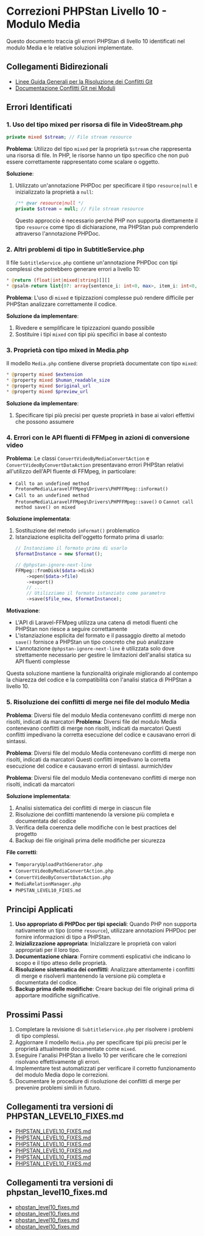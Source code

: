 # Correzioni PHPStan Livello 10 - Modulo Media

Questo documento traccia gli errori PHPStan di livello 10 identificati nel modulo Media e le relative soluzioni implementate.

## Collegamenti Bidirezionali

- [Linee Guida Generali per la Risoluzione dei Conflitti Git](../../../../docs/risoluzione_conflitti_git.md)
- [Documentazione Conflitti Git nei Moduli](../../../../docs/conflitti_git_moduli.md)

## Errori Identificati

### 1. Uso del tipo mixed per risorsa di file in VideoStream.php

```php
private mixed $stream; // File stream resource
```

**Problema**: Utilizzo del tipo `mixed` per la proprietà `$stream` che rappresenta una risorsa di file. In PHP, le risorse hanno un tipo specifico che non può essere correttamente rappresentato come scalare o oggetto.

**Soluzione**:
1. Utilizzato un'annotazione PHPDoc per specificare il tipo `resource|null` e inizializzato la proprietà a `null`:
   ```php
   /** @var resource|null */
   private $stream = null; // File stream resource
   ```

   Questo approccio è necessario perché PHP non supporta direttamente il tipo `resource` come tipo di dichiarazione, ma PHPStan può comprenderlo attraverso l'annotazione PHPDoc.

### 2. Altri problemi di tipo in SubtitleService.php

Il file `SubtitleService.php` contiene un'annotazione PHPDoc con tipi complessi che potrebbero generare errori a livello 10:

```php
* @return (float|int|mixed|string)[][]
* @psalm-return list{0?: array{sentence_i: int<0, max>, item_i: int<0, max>, start: float|int, end: float|int, time: string, text: mixed},...}
```

**Problema**: L'uso di `mixed` e tipizzazioni complesse può rendere difficile per PHPStan analizzare correttamente il codice.

**Soluzione da implementare**:
1. Rivedere e semplificare le tipizzazioni quando possibile
2. Sostituire i tipi `mixed` con tipi più specifici in base al contesto

### 3. Proprietà con tipo mixed in Media.php

Il modello `Media.php` contiene diverse proprietà documentate con tipo `mixed`:

```php
* @property mixed $extension
* @property mixed $human_readable_size
* @property mixed $original_url
* @property mixed $preview_url
```

**Soluzione da implementare**:
1. Specificare tipi più precisi per queste proprietà in base ai valori effettivi che possono assumere

### 4. Errori con le API fluenti di FFMpeg in azioni di conversione video

**Problema**: Le classi `ConvertVideoByMediaConvertAction` e `ConvertVideoByConvertDataAction` presentavano errori PHPStan relativi all'utilizzo dell'API fluente di FFMpeg, in particolare:
- `Call to an undefined method ProtoneMedia\LaravelFFMpeg\Drivers\PHPFFMpeg::inFormat()`
- `Call to an undefined method ProtoneMedia\LaravelFFMpeg\Drivers\PHPFFMpeg::save()` o `Cannot call method save() on mixed`

**Soluzione implementata**:
1. Sostituzione del metodo `inFormat()` problematico
2. Istanziazione esplicita dell'oggetto formato prima di usarlo:
   ```php
   // Instanziamo il formato prima di usarlo
   $formatInstance = new $format();
   
   // @phpstan-ignore-next-line
   FFMpeg::fromDisk($data->disk)
       ->open($data->file)
       ->export()
       // ...
       // Utilizziamo il formato istanziato come parametro
       ->save($file_new, $formatInstance);
   ```

**Motivazione**:
- L'API di Laravel-FFMpeg utilizza una catena di metodi fluenti che PHPStan non riesce a seguire correttamente
- L'istanziazione esplicita del formato e il passaggio diretto al metodo `save()` fornisce a PHPStan un tipo concreto che può analizzare
- L'annotazione `@phpstan-ignore-next-line` è utilizzata solo dove strettamente necessario per gestire le limitazioni dell'analisi statica su API fluenti complesse

Questa soluzione mantiene la funzionalità originale migliorando al contempo la chiarezza del codice e la compatibilità con l'analisi statica di PHPStan a livello 10.

### 5. Risoluzione dei conflitti di merge nei file del modulo Media


**Problema**: Diversi file del modulo Media contenevano conflitti di merge non risolti, indicati da marcatori 
**Problema**: Diversi file del modulo Media contenevano conflitti di merge non risolti, indicati da marcatori  Questi conflitti impedivano la corretta esecuzione del codice e causavano errori di sintassi.

**Problema**: Diversi file del modulo Media contenevano conflitti di merge non risolti, indicati da marcatori  Questi conflitti impedivano la corretta esecuzione del codice e causavano errori di sintassi.
aurmich/dev


**Problema**: Diversi file del modulo Media contenevano conflitti di merge non risolti, indicati da marcatori 

**Soluzione implementata**:
1. Analisi sistematica dei conflitti di merge in ciascun file
2. Risoluzione dei conflitti mantenendo la versione più completa e documentata del codice
3. Verifica della coerenza delle modifiche con le best practices del progetto
4. Backup dei file originali prima delle modifiche per sicurezza

**File corretti**:
- `TemporaryUploadPathGenerator.php`
- `ConvertVideoByMediaConvertAction.php`
- `ConvertVideoByConvertDataAction.php`
- `MediaRelationManager.php`
- `PHPSTAN_LEVEL10_FIXES.md`

## Principi Applicati

1. **Uso appropriato di PHPDoc per tipi speciali**: Quando PHP non supporta nativamente un tipo (come `resource`), utilizzare annotazioni PHPDoc per fornire informazioni di tipo a PHPStan.
2. **Inizializzazione appropriata**: Inizializzare le proprietà con valori appropriati per il loro tipo.
3. **Documentazione chiara**: Fornire commenti esplicativi che indicano lo scopo e il tipo atteso delle proprietà.
4. **Risoluzione sistematica dei conflitti**: Analizzare attentamente i conflitti di merge e risolverli mantenendo la versione più completa e documentata del codice.
5. **Backup prima delle modifiche**: Creare backup dei file originali prima di apportare modifiche significative.

## Prossimi Passi

1. Completare la revisione di `SubtitleService.php` per risolvere i problemi di tipo complessi.
2. Aggiornare il modello `Media.php` per specificare tipi più precisi per le proprietà attualmente documentate come `mixed`.
3. Eseguire l'analisi PHPStan a livello 10 per verificare che le correzioni risolvano effettivamente gli errori.
4. Implementare test automatizzati per verificare il corretto funzionamento del modulo Media dopo le correzioni.
5. Documentare le procedure di risoluzione dei conflitti di merge per prevenire problemi simili in futuro.

## Collegamenti tra versioni di PHPSTAN_LEVEL10_FIXES.md
* [PHPSTAN_LEVEL10_FIXES.md](docs/PHPSTAN_LEVEL10_FIXES.md)
* [PHPSTAN_LEVEL10_FIXES.md](../../../Notify/docs/PHPSTAN_LEVEL10_FIXES.md)
* [PHPSTAN_LEVEL10_FIXES.md](../../../User/docs/PHPSTAN_LEVEL10_FIXES.md)
* [PHPSTAN_LEVEL10_FIXES.md](../../../Lang/docs/PHPSTAN_LEVEL10_FIXES.md)
* [PHPSTAN_LEVEL10_FIXES.md](../../../Job/docs/PHPSTAN_LEVEL10_FIXES.md)
* [PHPSTAN_LEVEL10_FIXES.md](../../../Media/docs/PHPSTAN_LEVEL10_FIXES.md)


## Collegamenti tra versioni di phpstan_level10_fixes.md
* [phpstan_level10_fixes.md](../../Notify/docs/phpstan_level10_fixes.md)
* [phpstan_level10_fixes.md](../../User/docs/phpstan_level10_fixes.md)
* [phpstan_level10_fixes.md](../../Lang/docs/phpstan_level10_fixes.md)
* [phpstan_level10_fixes.md](../../Job/docs/phpstan_level10_fixes.md)

